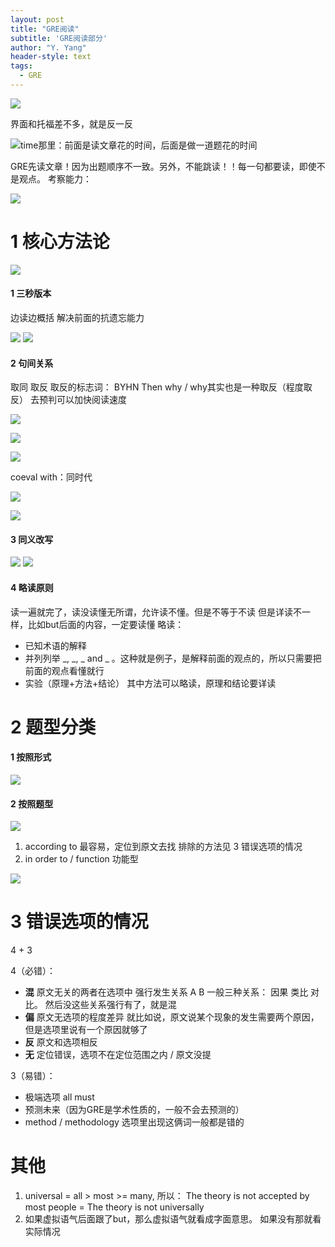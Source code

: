```yaml
---
layout: post
title: "GRE阅读"
subtitle: 'GRE阅读部分'
author: "Y. Yang"
header-style: text
tags:
  - GRE
---
```



![](https://upload-images.jianshu.io/upload_images/7602326-06201586a576934e.png?imageMogr2/auto-orient/strip%7CimageView2/2/w/440)

界面和托福差不多，就是反一反

![time那里：前面是读文章花的时间，后面是做一道题花的时间](https://upload-images.jianshu.io/upload_images/7602326-c19e4c0d2592a959.png?imageMogr2/auto-orient/strip%7CimageView2/2/w/440)

GRE先读文章！因为出题顺序不一致。另外，不能跳读！！每一句都要读，即使不是观点。
考察能力：

![](https://upload-images.jianshu.io/upload_images/7602326-2788fdf38e84df8b.png?imageMogr2/auto-orient/strip%7CimageView2/2/w/440)

# 1 核心方法论
![](https://upload-images.jianshu.io/upload_images/7602326-2900efa6edc7d568.png?imageMogr2/auto-orient/strip%7CimageView2/2/w/440)
#### 1 三秒版本
边读边概括
解决前面的抗遗忘能力

![](https://upload-images.jianshu.io/upload_images/7602326-b0ac19c6e2cdae7f.png?imageMogr2/auto-orient/strip%7CimageView2/2/w/440)
![](https://upload-images.jianshu.io/upload_images/7602326-14061d87ee1a18f2.png?imageMogr2/auto-orient/strip%7CimageView2/2/w/440)

#### 2 句间关系
取同 取反
取反的标志词： BYHN
Then why / why其实也是一种取反（程度取反）
去预判可以加快阅读速度

![](https://upload-images.jianshu.io/upload_images/7602326-42e805188c5392b0.png?imageMogr2/auto-orient/strip%7CimageView2/2/w/440)

![](https://upload-images.jianshu.io/upload_images/7602326-426c2ce0e1d8f103.png?imageMogr2/auto-orient/strip%7CimageView2/2/w/440)

![](https://upload-images.jianshu.io/upload_images/7602326-26a3f657b33dc12f.png?imageMogr2/auto-orient/strip%7CimageView2/2/w/440)

coeval with：同时代

![](https://upload-images.jianshu.io/upload_images/7602326-cf8423832e7534d3.png?imageMogr2/auto-orient/strip%7CimageView2/2/w/440)

![](https://upload-images.jianshu.io/upload_images/7602326-864ee0285c1e0b3e.png?imageMogr2/auto-orient/strip%7CimageView2/2/w/440)

#### 3 同义改写
![](https://upload-images.jianshu.io/upload_images/7602326-72e6220ca2f68b82.png?imageMogr2/auto-orient/strip%7CimageView2/2/w/440)
![](https://upload-images.jianshu.io/upload_images/7602326-41dd4479f3a21b8c.png?imageMogr2/auto-orient/strip%7CimageView2/2/w/440)

#### 4 略读原则
读一遍就完了，读没读懂无所谓，允许读不懂。但是不等于不读
但是详读不一样，比如but后面的内容，一定要读懂
略读：

- 已知术语的解释
- 并列列举 _, _, _ and _ 。这种就是例子，是解释前面的观点的，所以只需要把前面的观点看懂就行
- 实验（原理+方法+结论） 其中方法可以略读，原理和结论要详读

# 2 题型分类
#### 1 按照形式
![](https://upload-images.jianshu.io/upload_images/7602326-341e8a3d6383c224.png?imageMogr2/auto-orient/strip%7CimageView2/2/w/440)
#### 2 按照题型
![](https://upload-images.jianshu.io/upload_images/7602326-fce9de6a6d0eb792.png?imageMogr2/auto-orient/strip%7CimageView2/2/w/440)
1. according to
最容易，定位到原文去找
排除的方法见 3 错误选项的情况
2. in order to / function 功能型

![](https://upload-images.jianshu.io/upload_images/7602326-cdbe0303fef5523f.png?imageMogr2/auto-orient/strip%7CimageView2/2/w/440)


# 3 错误选项的情况
4 + 3

4（必错）：
- **混** 原文无关的两者在选项中 强行发生关系
A B 一般三种关系： 因果 类比 对比。 然后没这些关系强行有了，就是混
- **偏**  原文无选项的程度差异
就比如说，原文说某个现象的发生需要两个原因，但是选项里说有一个原因就够了
- **反** 原文和选项相反
- **无** 定位错误，选项不在定位范围之内 / 原文没提

3（易错）：
- 极端选项 all must
- 预测未来（因为GRE是学术性质的，一般不会去预测的）
- method / methodology 选项里出现这俩词一般都是错的

# 其他
1. universal = all > most  >= many, 所以：
The theory is not accepted by most people = The theory is not universally
2. 如果虚拟语气后面跟了but，那么虚拟语气就看成字面意思。
如果没有那就看实际情况 

